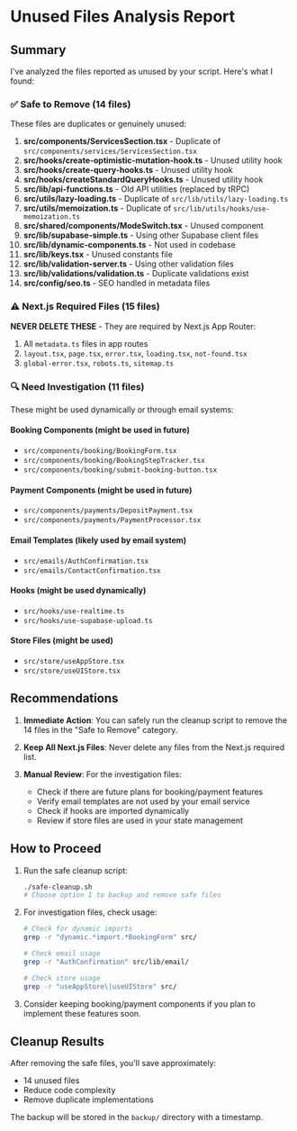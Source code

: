 # Unused Files Analysis Report

## Summary

I've analyzed the files reported as unused by your script. Here's what I found:

### ✅ Safe to Remove (14 files)

These files are duplicates or genuinely unused:

1. **src/components/ServicesSection.tsx** - Duplicate of `src/components/services/ServicesSection.tsx`
2. **src/hooks/create-optimistic-mutation-hook.ts** - Unused utility hook
3. **src/hooks/create-query-hooks.ts** - Unused utility hook
4. **src/hooks/createStandardQueryHooks.ts** - Unused utility hook
5. **src/lib/api-functions.ts** - Old API utilities (replaced by tRPC)
6. **src/utils/lazy-loading.ts** - Duplicate of `src/lib/utils/lazy-loading.ts`
7. **src/utils/memoization.ts** - Duplicate of `src/lib/utils/hooks/use-memoization.ts`
8. **src/shared/components/ModeSwitch.tsx** - Unused component
9. **src/lib/supabase-simple.ts** - Using other Supabase client files
10. **src/lib/dynamic-components.ts** - Not used in codebase
11. **src/lib/keys.tsx** - Unused constants file
12. **src/lib/validation-server.ts** - Using other validation files
13. **src/lib/validations/validation.ts** - Duplicate validations exist
14. **src/config/seo.ts** - SEO handled in metadata files

### ⚠️ Next.js Required Files (15 files)

**NEVER DELETE THESE** - They are required by Next.js App Router:

1. All `metadata.ts` files in app routes
2. `layout.tsx`, `page.tsx`, `error.tsx`, `loading.tsx`, `not-found.tsx`
3. `global-error.tsx`, `robots.ts`, `sitemap.ts`

### 🔍 Need Investigation (11 files)

These might be used dynamically or through email systems:

#### Booking Components (might be used in future)
- `src/components/booking/BookingForm.tsx`
- `src/components/booking/BookingStepTracker.tsx`
- `src/components/booking/submit-booking-button.tsx`

#### Payment Components (might be used in future)
- `src/components/payments/DepositPayment.tsx`
- `src/components/payments/PaymentProcessor.tsx`

#### Email Templates (likely used by email system)
- `src/emails/AuthConfirmation.tsx`
- `src/emails/ContactConfirmation.tsx`

#### Hooks (might be used dynamically)
- `src/hooks/use-realtime.ts`
- `src/hooks/use-supabase-upload.ts`

#### Store Files (might be used)
- `src/store/useAppStore.tsx`
- `src/store/useUIStore.tsx`

## Recommendations

1. **Immediate Action**: You can safely run the cleanup script to remove the 14 files in the "Safe to Remove" category.

2. **Keep All Next.js Files**: Never delete any files from the Next.js required list.

3. **Manual Review**: For the investigation files:
   - Check if there are future plans for booking/payment features
   - Verify email templates are not used by your email service
   - Check if hooks are imported dynamically
   - Review if store files are used in your state management

## How to Proceed

1. Run the safe cleanup script:
   ```bash
   ./safe-cleanup.sh
   # Choose option 1 to backup and remove safe files
   ```

2. For investigation files, check usage:
   ```bash
   # Check for dynamic imports
   grep -r "dynamic.*import.*BookingForm" src/
   
   # Check email usage
   grep -r "AuthConfirmation" src/lib/email/
   
   # Check store usage
   grep -r "useAppStore\|useUIStore" src/
   ```

3. Consider keeping booking/payment components if you plan to implement these features soon.

## Cleanup Results

After removing the safe files, you'll save approximately:
- 14 unused files
- Reduce code complexity
- Remove duplicate implementations

The backup will be stored in the `backup/` directory with a timestamp.